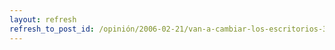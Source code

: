 ```yaml
---
layout: refresh
refresh_to_post_id: /opinión/2006-02-21/van-a-cambiar-los-escritorios-3d-la-manera-de-usar-el-ordenador
---
```

